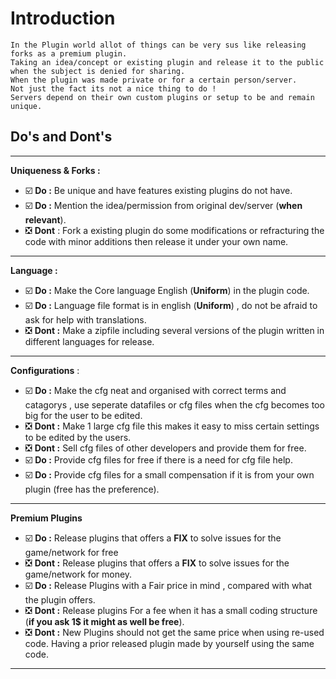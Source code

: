 # Introduction
```
In the Plugin world allot of things can be very sus like releasing forks as a premium plugin.
Taking an idea/concept or existing plugin and release it to the public when the subject is denied for sharing.
When the plugin was made private or for a certain person/server.
Not just the fact its not a nice thing to do !
Servers depend on their own custom plugins or setup to be and remain unique.
```
## Do's and Dont's
---
**Uniqueness & Forks :**
- :ballot_box_with_check: **Do :** Be unique and have features existing plugins do not have.
- :ballot_box_with_check: **Do :** Mention the idea/permission from original dev/server (**when relevant**).
- :negative_squared_cross_mark: **Dont** : Fork a existing plugin do some modifications or refracturing the code with minor additions then release it under your own name.
---
**Language :**
- :ballot_box_with_check: **Do :** Make the Core language English (**Uniform**) in the plugin code.
- :ballot_box_with_check: **Do :** Language file format is in english (**Uniform**) , do not be afraid to ask for help with translations.
- :negative_squared_cross_mark: **Dont :** Make a zipfile including several versions of the plugin written in different languages for release.
---
**Configurations** :
- :ballot_box_with_check: **Do :** Make the cfg neat and organised with correct terms and catagorys , use seperate datafiles or cfg files when the cfg becomes too big for the user to be edited.
- :negative_squared_cross_mark: **Dont :** Make 1 large cfg file this makes it easy to miss certain settings to be edited by the users.
- :negative_squared_cross_mark: **Dont :** Sell cfg files of other developers and provide them for free.
- :ballot_box_with_check: **Do :** Provide cfg files for free if there is a need for cfg file help.
- :ballot_box_with_check: **Do :** Provide cfg files for a small compensation if it is from your own plugin (free has the preference).
---
**Premium Plugins**
- :ballot_box_with_check: **Do :** Release plugins that offers a **FIX** to solve issues for the game/network for free
- :negative_squared_cross_mark: **Dont :** Release plugins that offers a **FIX** to solve issues for the game/network for money.
- :ballot_box_with_check: **Do :** Release Plugins with a Fair price in mind , compared with what the plugin offers.
- :negative_squared_cross_mark: **Dont :** Release plugins For a fee when it has a small coding structure (**if you ask 1$ it might as well be free**).
- :negative_squared_cross_mark: **Dont :** New Plugins should not get the same price when using re-used code.
Having a prior released plugin made by yourself using the same code.
---
